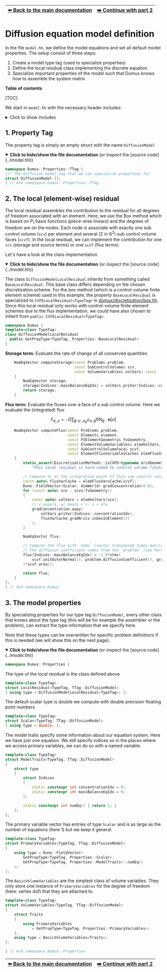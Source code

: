 <!-- Important: This file has been automatically generated by generate_example_docs.py. Do not edit this file directly! -->


| [:arrow_left: Back to the main documentation](../README.md) | [:arrow_right: Continue with part 2](main.md) |
|---|---:|

# Diffusion equation model definition


In the file `model.hh`, we define the model equations and
set all default model properties. The setup consist of three steps:
1. Create a model type tag (used to specialize properties)
2. Define the local residual class implementing the discrete equation
3. Specialize important properties of the model such that Dumux knows how to assemble the system matrix

__Table of contents__

[TOC]

We start in `model.hh` with the necessary header includes:
<details><summary> Click to show includes</summary>

```cpp

#include <dumux/common/math.hh>
#include <dumux/common/properties.hh>
#include <dumux/common/numeqvector.hh>
#include <dumux/common/volumevariables.hh>
#include <dumux/discretization/method.hh>
```

</details>

## 1. Property Tag

The property tag is simply an empty struct with the name `DiffusionModel`


<details open>
<summary><b>Click to hide/show the file documentation</b> (or inspect the [source code](../model.hh))</summary>


```cpp
namespace Dumux::Properties::TTag {
//! The diffusion model tag that we can specialize properties for
struct DiffusionModel {};
} // end namespace Dumux::Properties::TTag
```


</details>

## 2. The local (element-wise) residual

The local residual assembles the contribution to the residual for
all degrees of freedom associated with an element. Here, we use the
Box method which is based on $P_1$ basis functions (piece-wise linears)
and the degrees of freedom are on the nodes. Each node is associate with
exactly one sub control volume (`scv`) per element and several ($2$ in $\mathbb{R}^2$)
sub control volume faces (`scvf`). In the local residual, we can implement the
contribution for one `scv` (storage and source terms) or one `scvf` (flux terms).

Let's have a look at the class implementation.


<details open>
<summary><b>Click to hide/show the file documentation</b> (or inspect the [source code](../model.hh))</summary>


The class `DiffusionModelLocalResidual` inherits from something called `BaseLocalResidual`.
This base class differs depending on the chosen discretization scheme. For the box method
(which is a control-volume finite element scheme) used in this example, the property
`BaseLocalResidual` is specialized to `CVFELocalResidual<TypeTag>`
in [dumux/discretization/box.hh](https://git.iws.uni-stuttgart.de/dumux-repositories/dumux/-/blob/master/dumux/discretization/box.hh).
Since this local residual only works with control-volume finite element schemes due to
the flux implementation, we could have also chosen to inherit from `public CVFELocalResidual<TypeTag>`.

```cpp
namespace Dumux {
template<class TypeTag>
class DiffusionModelLocalResidual
: public GetPropType<TypeTag, Properties::BaseLocalResidual>
{
```


**Storage term:** Evaluate the rate of change of all conserved quantities

```cpp
    NumEqVector computeStorage(const Problem& problem,
                               const SubControlVolume& scv,
                               const VolumeVariables& volVars) const
    {
        NumEqVector storage;
        storage[Indices::massBalanceEqIdx] = volVars.priVar(Indices::concentrationIdx);
        return storage;
    }
```

**Flux term:** Evaluate the fluxes over a face of a sub control volume.
Here we evaluate the (integrated) flux

```math
F_{K,\sigma} = -D \sum_{B \in \mathcal{B}_K} c_{h,B} \nabla N_B \cdot\boldsymbol{n} \vert \sigma \vert
````


```cpp
    NumEqVector computeFlux(const Problem& problem,
                            const Element& element,
                            const FVElementGeometry& fvGeometry,
                            const ElementVolumeVariables& elemVolVars,
                            const SubControlVolumeFace& scvf,
                            const ElementFluxVariablesCache& elemFluxVarsCache) const
    {
        static_assert(DiscretizationMethods::isCVFE<typename GridGeometry::DiscretizationMethod>,
            "This local residual is hard-coded to control-volume finite element schemes");

        // Compute ∇c at the integration point of this sub control volume face.
        const auto& fluxVarCache = elemFluxVarsCache[scvf];
        Dune::FieldVector<Scalar, dimWorld> gradConcentration(0.0);
        for (const auto& scv : scvs(fvGeometry))
        {
            const auto& volVars = elemVolVars[scv];
            // v.axpy(a, w) means v <- v + a*w
            gradConcentration.axpy(
                volVars.priVar(Indices::concentrationIdx),
                fluxVarCache.gradN(scv.indexInElement())
            );
        }

        NumEqVector flux;

        // Compute the flux with `vtmv` (vector transposed times matrix times vector) or -n^T D ∇c A.
        // The diffusion coefficient comes from the `problem` (see Part 2 of the example).
        flux[Indices::massBalanceEqIdx] = -1.0*vtmv(
            scvf.unitOuterNormal(), problem.diffusionCoefficient(), gradConcentration
        )*scvf.area();

        return flux;
    }
};
} // end namespace Dumux
```


</details>

## 3. The model properties

By specializing properties for our type tag `DiffusionModel`,
every other class that knows about the type tag (this will be
for example the assembler or the problem), can extract the
type information that we specify here.

Note that these types can be overwritten for specific problem
definitions if this is needed (we will show this on the next page).


<details open>
<summary><b>Click to hide/show the file documentation</b> (or inspect the [source code](../model.hh))</summary>


```cpp
namespace Dumux::Properties {
```

The type of the local residual is the class defined above

```cpp
template<class TypeTag>
struct LocalResidual<TypeTag, TTag::DiffusionModel>
{ using type = DiffusionModelLocalResidual<TypeTag>; };
```

The default scalar type is double
we compute with double precision floating point numbers

```cpp
template<class TypeTag>
struct Scalar<TypeTag, TTag::DiffusionModel>
{ using type = double; };
```

The model traits specify some information about our equation system.
Here we have just one equation. We still specify indices so in the
places where we access primary variables, we can do so with a named variable.

```cpp
template<class TypeTag>
struct ModelTraits<TypeTag, TTag::DiffusionModel>
{
    struct type
    {
        struct Indices
        {
            static constexpr int concentrationIdx = 0;
            static constexpr int massBalanceEqIdx = 0;
        };

        static constexpr int numEq() { return 1; }
    };
};
```

The primary variable vector has entries of type `Scalar` and is
as large as the number of equations (here 1) but we keep it general.

```cpp
template<class TypeTag>
struct PrimaryVariables<TypeTag, TTag::DiffusionModel>
{
    using type = Dune::FieldVector<
        GetPropType<TypeTag, Properties::Scalar>,
        GetPropType<TypeTag, Properties::ModelTraits>::numEq()
    >;
};
```

The `BasicVolumeVariables` are the simplest class of volume variables.
They only store one instance of `PrimaryVariables` for the
degree of freedom (here: vertex dof) that they are attached to.

```cpp
template<class TypeTag>
struct VolumeVariables<TypeTag, TTag::DiffusionModel>
{
    struct Traits
    {
        using PrimaryVariables
            = GetPropType<TypeTag, Properties::PrimaryVariables>;
    };
    using type = BasicVolumeVariables<Traits>;
};

} // end namespace Dumux::Properties
```


</details>


| [:arrow_left: Back to the main documentation](../README.md) | [:arrow_right: Continue with part 2](main.md) |
|---|---:|

